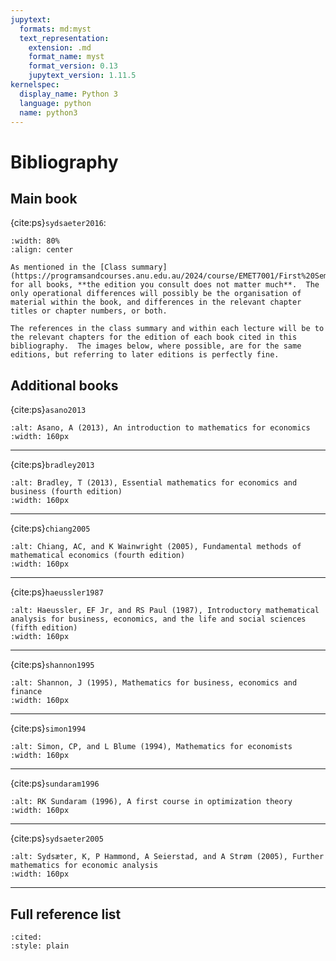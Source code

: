 ```yaml
---
jupytext:
  formats: md:myst
  text_representation:
    extension: .md
    format_name: myst
    format_version: 0.13
    jupytext_version: 1.11.5
kernelspec:
  display_name: Python 3
  language: python
  name: python3
---
```


# Bibliography


## Main book 

{cite:ps}`sydsaeter2016`:

```{figure} _static/img/bibliography/shsc2016.png
:width: 80%
:align: center
```

```{note}
As mentioned in the [Class summary](https://programsandcourses.anu.edu.au/2024/course/EMET7001/First%20Semester/4098), for all books, **the edition you consult does not matter much**.  The only operational differences will possibly be the organisation of material within the book, and differences in the relevant chapter titles or chapter numbers, or both. 

The references in the class summary and within each lecture will be to the relevant chapters for the edition of each book cited in this bibliography.  The images below, where possible, are for the same editions, but referring to later editions is perfectly fine.
```

## Additional books

{cite:ps}`asano2013`

```{image} _static/img/bibliography/asano2013.png
:alt: Asano, A (2013), An introduction to mathematics for economics
:width: 160px
```
---

{cite:ps}`bradley2013`

```{image} _static/img/bibliography/bradley2013.png
:alt: Bradley, T (2013), Essential mathematics for economics and business (fourth edition)
:width: 160px
```
---

{cite:ps}`chiang2005`

```{image} _static/img/bibliography/chiang2005.png
:alt: Chiang, AC, and K Wainwright (2005), Fundamental methods of mathematical economics (fourth edition)
:width: 160px
```
---

{cite:ps}`haeussler1987`

```{image} _static/img/bibliography/haeussler1987.png
:alt: Haeussler, EF Jr, and RS Paul (1987), Introductory mathematical analysis for business, economics, and the life and social sciences (fifth edition)
:width: 160px
```
---

{cite:ps}`shannon1995`

```{image} _static/img/bibliography/shannon1995.png
:alt: Shannon, J (1995), Mathematics for business, economics and finance
:width: 160px
```
---

{cite:ps}`simon1994`

```{image} _static/img/bibliography/simon1994.png
:alt: Simon, CP, and L Blume (1994), Mathematics for economists
:width: 160px
```
---

{cite:ps}`sundaram1996`

```{image} _static/img/bibliography/sundaram1996.png
:alt: RK Sundaram (1996), A first course in optimization theory
:width: 160px
```
---

{cite:ps}`sydsaeter2005`

```{image} _static/img/bibliography/sydsaeter2005.png
:alt: Sydsæter, K, P Hammond, A Seierstad, and A Strøm (2005), Further mathematics for economic analysis
:width: 160px
```
---



## Full reference list

```{bibliography}
:cited:
:style: plain
```
